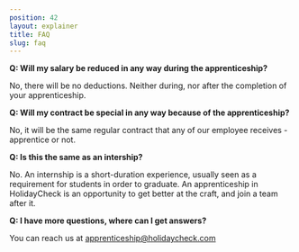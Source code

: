 ```yaml
---
position: 42
layout: explainer
title: FAQ 
slug: faq
---
```


**Q: Will my salary be reduced in any way during the apprenticeship?**

 No, there will be no deductions. Neither during, nor after the completion of your apprenticeship.

**Q: Will my contract be special in any way because of the apprenticeship?**

No, it will be the same regular contract that any of our employee receives - apprentice or not.

**Q: Is this the same as an intership?**

No. An internship is a short-duration experience, usually seen as a requirement for students in order to graduate. An apprenticeship in HolidayCheck is an opportunity to get better at the craft, and join a team after it.

**Q: I have more questions, where can I get answers?**

You can reach us at <a href="mailto:apprenticeship@holidaycheck.com">apprenticeship@holidaycheck.com</a>
